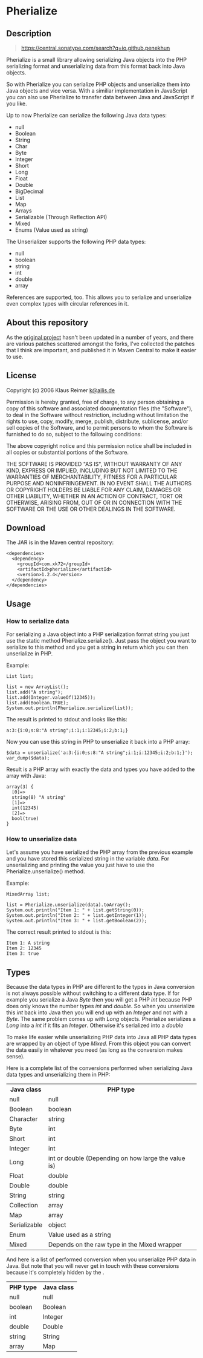 Pherialize
==========

Description
-----------

> https://central.sonatype.com/search?q=io.github.penekhun

Pherialize is a small library allowing serializing Java objects into the
PHP serializing format and unserializing data from 
this format back into Java objects.
  
So with Pherialize you can serialize PHP objects and unserialize them into
Java objects and vice versa. With a similiar implementation in JavaScript
you can also use Pherialize to transfer data between Java and JavaScript if
you like.
  
Up to now Pherialize can serialize the following Java data types:
  
* null
* Boolean
* String
* Char
* Byte
* Integer
* Short
* Long
* Float
* Double
* BigDecimal
* List
* Map
* Arrays
* Serializable (Through Reflection API)
* Mixed 
* Enums (Value used as string)
  
The Unserializer supports the following PHP data types:
  
* null
* boolean
* string
* int
* double
* array
  
References are supported, too. This allows you to serialize and unserialize
even complex types with circular references in it.

About this repository
---------------------

As the [original project](https://github.com/kayahr/pherialize) hasn't been updated in a number of years, and there are various
patches scattered amongst the forks, I've collected the patches that I think are important, and published it in Maven Central
to make it easier to use.

License
-------

Copyright (c) 2006 Klaus Reimer <k@ailis.de>

Permission is hereby granted, free of charge, to any person obtaining a
copy of this software and associated documentation files (the "Software"),
to deal in the Software without restriction, including without limitation
the rights to use, copy, modify, merge, publish, distribute, sublicense,
and/or sell copies of the Software, and to permit persons to whom the
Software is furnished to do so, subject to the following conditions:

The above copyright notice and this permission notice shall be included in
all copies or substantial portions of the Software.

THE SOFTWARE IS PROVIDED "AS IS", WITHOUT WARRANTY OF ANY KIND, EXPRESS OR
IMPLIED, INCLUDING BUT NOT LIMITED TO THE WARRANTIES OF MERCHANTABILITY,
FITNESS FOR A PARTICULAR PURPOSE AND NONINFRINGEMENT. IN NO EVENT SHALL THE
AUTHORS OR COPYRIGHT HOLDERS BE LIABLE FOR ANY CLAIM, DAMAGES OR OTHER
LIABILITY, WHETHER IN AN ACTION OF CONTRACT, TORT OR OTHERWISE, ARISING
FROM, OUT OF OR IN CONNECTION WITH THE SOFTWARE OR THE USE OR OTHER
DEALINGS IN THE SOFTWARE.


Download
--------

The JAR is in the Maven central repository:

    <dependencies>
      <dependency>   
        <groupId>com.xk72</groupId>
        <artifactId>pherialize</artifactId>
        <version>1.2.4</version>
      </dependency>
    </dependencies>


Usage
-----

### How to serialize data

For serializing a Java object into a PHP serialization format string you
just use the static method Pherialize.serialize(). Just pass the object you
want to serialize to this method and you get a string in return which you
can then unserialize in PHP.
  
Example:
  
    List list;

    list = new ArrayList();
    list.add("A string");
    list.add(Integer.valueOf(12345));
    list.add(Boolean.TRUE);
    System.out.println(Pherialize.serialize(list));

The result is printed to stdout and looks like this:
  
    a:3:{i:0;s:8:"A string";i:1;i:12345;i:2;b:1;}

Now you can use this string in PHP to unserialize it back into a PHP array:
  
    $data = unserialize('a:3:{i:0;s:8:"A string";i:1;i:12345;i:2;b:1;}');
    var_dump($data);

Result is a PHP array with exactly the data and types you have added to the
array with Java:

    array(3) {
      [0]=>
      string(8) "A string"
      [1]=>
      int(12345)
      [2]=>
      bool(true)
    }

### How to unserialize data

Let's assume you have serialized the PHP array from the previous example and
you have stored this serialized string in the variable _data_. For unserializing and
printing the value you just have to use the Pherialize.unserialize() method.

Example:
  
    MixedArray list;

    list = Pherialize.unserialize(data).toArray();
    System.out.println("Item 1: " + list.getString(0));
    System.out.println("Item 2: " + list.getInteger(1));
    System.out.println("Item 3: " + list.getBoolean(2));

The correct result printed to stdout is this:
  
    Item 1: A string
    Item 2: 12345
    Item 3: true


Types
-----

Because the data types in PHP are different to the types in Java conversion
is not always possible without switching to a different data type. If for
example you serialize a Java _Byte_ then you will get a PHP _int_ because PHP
does only knows the number types _int_ and _double_. So when you unserialize this
_int_ back into Java then you will end up with an _Integer_ and not with a _Byte_.
The same problem comes up with _Long_ objects. Pherialize serializes a _Long_
into a _int_ if it fits an _Integer_. Otherwise it's serialized into a _double_
  
To make life easier while unserializing PHP data into Java all PHP data
types are wrapped by an object of type _Mixed_. 
From this object you can 
convert the data easily in whatever you need (as long as the conversion makes
sense). 
 
Here is a complete list of the conversions performed when serializing Java
data types and unserializing them in PHP:

<table>
  <tr>
    <th>Java class</th>
    <th>PHP type</th>  
  </tr>
  <tr>
    <td>null</td>
    <td>null</td>
  </tr>
  <tr>
    <td>Boolean</td>
    <td>boolean</td>
  </tr>
  <tr>
    <td>Character</td>
    <td>string</td>
  </tr>
  <tr>
    <td>Byte</td>
    <td>int</td>
  </tr>
  <tr>
    <td>Short</td>
    <td>int</td>
  </tr>
  <tr>
    <td>Integer</td>
    <td>int</td>
  </tr>
  <tr>
    <td>Long</td>
    <td>int or double (Depending on how large the value is)</td>
  </tr>
  <tr>
    <td>Float</td>
    <td>double</td>
  </tr>
  <tr>
    <td>Double</td>
    <td>double</td>
  </tr>
  <tr>
    <td>String</td>
    <td>string</td>
  </tr>
  <tr>
    <td>Collection</td>
    <td>array</td>
  </tr>
  <tr>
    <td>Map</td>
    <td>array</td>
  </tr>
  <tr>
    <td>Serializable</td>
    <td>object</td>
  </tr>
  <tr>
    <td>Enum</td>
    <td>Value used as a string</td>
  </tr>
  <tr>
    <td>Mixed</td>
    <td>Depends on the raw type in the Mixed wrapper</td>
  </tr>
</table>

And here is a list of performed conversion when you unserialize PHP
data in Java. But note that you will never get in touch with these
conversions because it's completely hidden by the <Mixed wrapper>.

<table>
  <tr>
    <th>PHP type</th>
    <th>Java class</th>
  </tr>
  <tr>
    <td>null</td>
    <td>null</td>
  </tr>
  <tr>
    <td>boolean</td>
    <td>Boolean</td>
  </tr>
  <tr>
    <td>int</td>
    <td>Integer</td>
  </tr>
  <tr>
    <td>double</td>
    <td>Double</td>
  </tr>
  <tr>
    <td>string</td>
    <td>String</td>
  </tr>
  <tr>
    <td>array</td>
    <td>Map</td>
  </tr>
</table>
  
[1]: http://nexus.ailis.de/content/repositories/releases/de/ailis/pherialize/pherialize/ "Maven Repository"


<!--

## For maintainers

- Set up environment variables
```bash
export ORG_GRADLE_PROJECT_mavenCentralUsername=""
export ORG_GRADLE_PROJECT_mavenCentralPassword=""
export ORG_GRADLE_PROJECT_signingInMemoryKey=""
export ORG_GRADLE_PROJECT_signingInMemoryKeyId=""
export ORG_GRADLE_PROJECT_signingInMemoryKeyPassword=""
```

- Deploy to maven central manually

```bash
./gradlew publishMavenPublicationToMavenCentralRepository -PRELEASE_SIGNING_ENABLED=true
```

-->
